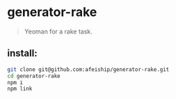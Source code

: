 # generator-rake
> Yeoman for a rake task.

## install:
```bash
git clone git@github.com:afeiship/generator-rake.git
cd generator-rake
npm i
npm link
```
